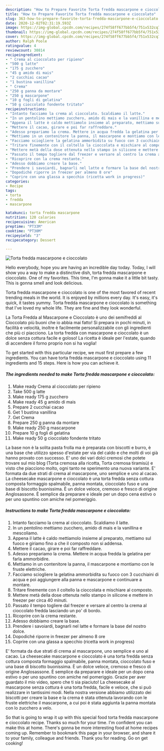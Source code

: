 ```yaml
---
description: "How to Prepare Favorite Torta fredda mascarpone e cioccolato"
title: "How to Prepare Favorite Torta fredda mascarpone e cioccolato"
slug: 363-how-to-prepare-favorite-torta-fredda-mascarpone-e-cioccolato
date: 2020-12-02T02:31:19.593Z
image: https://img-global.cpcdn.com/recipes/274f58ff677bb5f4/751x532cq70/torta-fredda-mascarpone-e-cioccolato-recipe-main-photo.jpg
thumbnail: https://img-global.cpcdn.com/recipes/274f58ff677bb5f4/751x532cq70/torta-fredda-mascarpone-e-cioccolato-recipe-main-photo.jpg
cover: https://img-global.cpcdn.com/recipes/274f58ff677bb5f4/751x532cq70/torta-fredda-mascarpone-e-cioccolato-recipe-main-photo.jpg
author: Ralph Poole
ratingvalue: 4
reviewcount: 30814
recipeingredient:
- " Crema al cioccolato per ripieno"
- "500 g latte"
- "175 g zucchero"
- "45 g amido di mais"
- "2 cucchiai cacao"
- "1 bustina vanillina"
- " Crema"
- "250 g panna da montare"
- "250 g mascarpone"
- "10 g fogli di gelatina"
- "50 g cioccolato fondente tritato"
recipeinstructions:
- "Intanto facciamo la crema al cioccolato. Scaldiamo il latte."
- "In un pentolino mettiamo zucchero, amido di mais e la vanillina e mescoliamo."
- "Appena il latte è caldo mettiamolo insieme al preparato, mettiamo sul fuoco e giriamo fino a che il composto non si addensa."
- "Mettere il cacao, girare e poi far raffreddare."
- "Adesso prepariamo la crema. Mettere in acqua fredda la gelatina per farla ammorbidire."
- "Mettiamo in un contenitore la panna, il mascarpone e montiamo con le fruste elettriche."
- "Facciamo sciogliere la gelatina ammorbidita su fuoco con 3 cucchiaini di acqua e poi aggiungere alla panna e mascarpone e continuare a montare."
- "Tritare finemente con il coltello la cioccolata e mischiare al composto."
- "Mettere metà della dose ottenuta nello stampo in silicone e mettere in freezer per circa 40 minuti."
- "Passato il tempo togliere dal freezer e versare al centro la crema al cioccolato fredda lasciando un po&#39; di bordo."
- "Ricoprire con la crema restante."
- "Adesso dobbiamo creare la base."
- "Prendere i savoiardi, bagnarli nel latte e formare la base del nostro dolce."
- "Dopodiché riporre in freezer per almeno 8 ore"
- "Coprire con una glassa a specchio (ricetta work in progress)"
categories:
- Recipe
tags:
- torta
- fredda
- mascarpone

katakunci: torta fredda mascarpone 
nutrition: 120 calories
recipecuisine: American
preptime: "PT33M"
cooktime: "PT30M"
recipeyield: "3"
recipecategory: Dessert

---
```



![Torta fredda mascarpone e cioccolato](https://img-global.cpcdn.com/recipes/274f58ff677bb5f4/751x532cq70/torta-fredda-mascarpone-e-cioccolato-recipe-main-photo.jpg)

Hello everybody, hope you are having an incredible day today. Today, I will show you a way to make a distinctive dish, torta fredda mascarpone e cioccolato. One of my favorites. This time, I'm gonna make it a little bit tasty. This is gonna smell and look delicious.

Torta fredda mascarpone e cioccolato is one of the most favored of recent trending meals in the world. It is enjoyed by millions every day. It's easy, it's quick, it tastes yummy. Torta fredda mascarpone e cioccolato is something that I've loved my whole life. They are fine and they look wonderful.

La Torta Fredda al Mascarpone e Cioccolato è uno dei semifreddi al Cioccolato più buoni che io abbia mai fatto! Si prepara in pochi minuti, in facilità e velocità, inoltre è facilmente personalizzabile con gli ingredienti che più ci piacciono. La torta fredda con mascarpone e cioccolato è un dolce senza cottura facile e goloso! La ricetta è ideale per l&#39;estate, quando di accendere il forno proprio non si ha voglia!


To get started with this particular recipe, we must first prepare a few ingredients. You can have torta fredda mascarpone e cioccolato using 11 ingredients and 15 steps. Here is how you can achieve it.

<!--inarticleads1-->

##### The ingredients needed to make Torta fredda mascarpone e cioccolato:

1. Make ready  Crema al cioccolato per ripieno
1. Take 500 g latte
1. Make ready 175 g zucchero
1. Make ready 45 g amido di mais
1. Prepare 2 cucchiai cacao
1. Get 1 bustina vanillina
1. Get  Crema
1. Prepare 250 g panna da montare
1. Make ready 250 g mascarpone
1. Prepare 10 g fogli di gelatina
1. Make ready 50 g cioccolato fondente tritato


La base non è la solita pasta frolla ma è preparata con biscotti e burro, è una base che utilizzo spesso d&#39;estate per via del caldo e che molti di voi già hanno provato con successo. E&#39; uno dei vari dolci cremosi che potete trovare sul mio blog (Torta cremosa alla ricotta, Torta cremosa tiramisù) e visto che piacciono molto, ogni tanto ne sperimento una nuova variante. E&#39; formata da due strati di crema al mascarpone, uno semplice e uno al cacao. La cheesecake mascarpone e cioccolato è una torta fredda senza cottura composta formaggio spalmabile, panna montata, cioccolato fuso e una base di biscotto buonissima. È un dolce veloce, cremoso e fresco di origine Anglosassone. È semplice da preparare e ideale per un dopo cena estivo o per uno spuntino con amiche nel pomeriggio. 

<!--inarticleads2-->

##### Instructions to make Torta fredda mascarpone e cioccolato:

1. Intanto facciamo la crema al cioccolato. Scaldiamo il latte.
1. In un pentolino mettiamo zucchero, amido di mais e la vanillina e mescoliamo.
1. Appena il latte è caldo mettiamolo insieme al preparato, mettiamo sul fuoco e giriamo fino a che il composto non si addensa.
1. Mettere il cacao, girare e poi far raffreddare.
1. Adesso prepariamo la crema. Mettere in acqua fredda la gelatina per farla ammorbidire.
1. Mettiamo in un contenitore la panna, il mascarpone e montiamo con le fruste elettriche.
1. Facciamo sciogliere la gelatina ammorbidita su fuoco con 3 cucchiaini di acqua e poi aggiungere alla panna e mascarpone e continuare a montare.
1. Tritare finemente con il coltello la cioccolata e mischiare al composto.
1. Mettere metà della dose ottenuta nello stampo in silicone e mettere in freezer per circa 40 minuti.
1. Passato il tempo togliere dal freezer e versare al centro la crema al cioccolato fredda lasciando un po&#39; di bordo.
1. Ricoprire con la crema restante.
1. Adesso dobbiamo creare la base.
1. Prendere i savoiardi, bagnarli nel latte e formare la base del nostro dolce.
1. Dopodiché riporre in freezer per almeno 8 ore
1. Coprire con una glassa a specchio (ricetta work in progress)


E&#39; formata da due strati di crema al mascarpone, uno semplice e uno al cacao. La cheesecake mascarpone e cioccolato è una torta fredda senza cottura composta formaggio spalmabile, panna montata, cioccolato fuso e una base di biscotto buonissima. È un dolce veloce, cremoso e fresco di origine Anglosassone. È semplice da preparare e ideale per un dopo cena estivo o per uno spuntino con amiche nel pomeriggio. Grazie per aver guardato il mio video, spero che ti sia piaciuto! La cheesecake al mascarpone senza cottura è una torta fredda, facile e veloce, che si può realizzare in tantissimi modi. Nella nostra versione abbiamo utilizzato dei biscotti per creare la base e la crema è stata ottenuta lavorando con le fruste elettriche il mascarpone, a cui poi è stata aggiunta la panna montata con lo zucchero a velo. 

So that is going to wrap it up with this special food torta fredda mascarpone e cioccolato recipe. Thanks so much for your time. I'm confident you can make this at home. There's gonna be more interesting food at home recipes coming up. Remember to bookmark this page in your browser, and share it to your family, colleague and friends. Thank you for reading. Go on get cooking!
